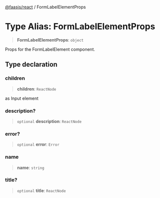 [@faasjs/react](../README.md) / FormLabelElementProps

# Type Alias: FormLabelElementProps

> **FormLabelElementProps**: `object`

Props for the FormLabelElement component.

## Type declaration

### children

> **children**: `ReactNode`

as Input element

### description?

> `optional` **description**: `ReactNode`

### error?

> `optional` **error**: `Error`

### name

> **name**: `string`

### title?

> `optional` **title**: `ReactNode`
